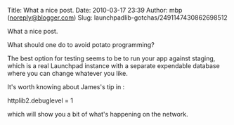 Title: What a nice post.
Date: 2010-03-17 23:39
Author: mbp (noreply@blogger.com)
Slug: launchpadlib-gotchas/2491147430862698512

What a nice post.  
  
What should one do to avoid potato programming?  
  
The best option for testing seems to be to run your app against staging,
which is a real Launchpad instance with a separate expendable database
where you can change whatever you like.  
  
It's worth knowing about James's tip in :  
  
httplib2.debuglevel = 1  
  
which will show you a bit of what's happening on the network.

